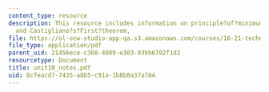 ```yaml
---
content_type: resource
description: This resource includes information on principle?of?minimum?potential?energy,
  and Castigliano?s?First?theorem,
file: https://ol-ocw-studio-app-qa.s3.amazonaws.com/courses/16-21-techniques-for-structural-analysis-and-design-spring-2005/8cfeacd77435a8b5c91a1b8b8a37a784_unit10_notes.pdf
file_type: application/pdf
parent_uid: 21456ece-c368-4989-e303-93bb6702f1d2
resourcetype: Document
title: unit10_notes.pdf
uid: 8cfeacd7-7435-a8b5-c91a-1b8b8a37a784
---
```

